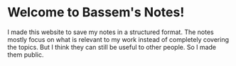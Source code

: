 # Welcome to Bassem's Notes!
I made this website to save my notes in a structured format. The notes mostly focus on what is relevant to my work instead of completely
covering the topics. But I think they can still be useful to other people. So I made them public.